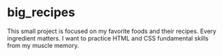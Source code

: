 # big_recipes
This small project is focused on my favorite foods and their recipes. Every ingredient matters.
I want to practice HTML and CSS fundamental skills from my muscle memory.